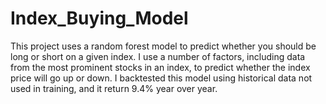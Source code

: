 # Index_Buying_Model
This project uses a random forest model to predict whether you should be long or short on a given index. I use a number of factors, including data from the most prominent stocks in an index, to predict whether the index price will go up or down. I backtested this model using historical data not used in training, and it return 9.4% year over year.

